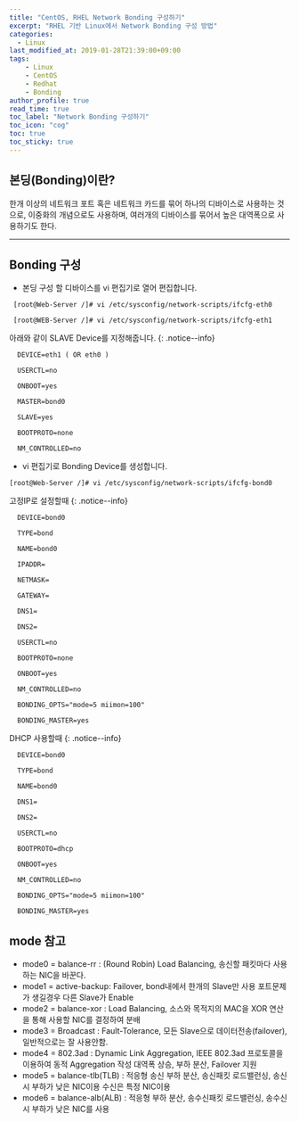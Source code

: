 ```yaml
---
title: "CentOS, RHEL Network Bonding 구성하기"
excerpt: "RHEL 기반 Linux에서 Network Bonding 구성 방법"
categories: 
  - Linux
last_modified_at: 2019-01-28T21:39:00+09:00
tags: 
    - Linux
    - CentOS
    - Redhat
    - Bonding
author_profile: true
read_time: true
toc_label: "Network Bonding 구성하기" 
toc_icon: "cog" 
toc: true
toc_sticky: true
---
```



## 본딩(Bonding)이란?  
한개 이상의 네트워크 포트 혹은 네트워크 카드를 묶어 하나의 디바이스로 사용하는 것으로, 
이중화의 개념으로도 사용하며, 여러개의 디바이스를 묶어서 높은 대역폭으로 사용하기도 한다.

---



## Bonding 구성
 
* 본딩 구성 할 디바이스를 vi 편집기로 열어 편집합니다.

```
 [root@Web-Server /]# vi /etc/sysconfig/network-scripts/ifcfg-eth0

 [root@WEB-Server /]# vi /etc/sysconfig/network-scripts/ifcfg-eth1
```


  아래와 같이 SLAVE Device를 지정해줍니다.
{: .notice--info}
```
  DEVICE=eth1 ( OR eth0 )

  USERCTL=no

  ONBOOT=yes

  MASTER=bond0

  SLAVE=yes

  BOOTPROTO=none

  NM_CONTROLLED=no 
```
 

* vi 편집기로 Bonding Device를 생성합니다.

```
[root@Web-Server /]# vi /etc/sysconfig/network-scripts/ifcfg-bond0
```

  



  고정IP로 설정할때
{: .notice--info}

```
  DEVICE=bond0

  TYPE=bond

  NAME=bond0

  IPADDR=            

  NETMASK=       

  GATEWAY=      

  DNS1=       

  DNS2=     

  USERCTL=no

  BOOTPROTO=none

  ONBOOT=yes

  NM_CONTROLLED=no 

  BONDING_OPTS="mode=5 miimon=100"

  BONDING_MASTER=yes
```

 

   DHCP 사용할때
  {: .notice--info}
  
```
  DEVICE=bond0

  TYPE=bond

  NAME=bond0

  DNS1=      

  DNS2=    

  USERCTL=no

  BOOTPROTO=dhcp

  ONBOOT=yes

  NM_CONTROLLED=no 

  BONDING_OPTS="mode=5 miimon=100"

  BONDING_MASTER=yes
```


## mode 참고
- mode0 = balance-rr : (Round Robin) Load Balancing, 송신할 패킷마다 사용하는 NIC을 바꾼다.
- mode1 = active-backup: Failover, bond내에서 한개의 Slave만 사용 포트문제가 생길경우 다른 Slave가 Enable
- mode2 = balance-xor : Load Balancing, 소스와 목적지의 MAC을 XOR 연산을 통해 사용할 NIC를 결정하여 분배
- mode3 = Broadcast : Fault-Tolerance, 모든 Slave으로 데이터전송(failover), 일반적으로는 잘 사용안함.
- mode4 = 802.3ad : Dynamic Link Aggregation, IEEE 802.3ad 프로토콜을 이용하여 동적 Aggregation 작성 대역폭 상승, 부하 분산, Failover 지원
- mode5 = balance-tlb(TLB) : 적응형 송신 부하 분산, 송신패킷 로드밸런싱, 송신시 부하가 낮은 NIC이용 수신은 특정 NIC이용
- mode6 = balance-alb(ALB) : 적응형 부하 분산, 송수신패킷 로드밸런싱, 송수신시 부하가 낮은 NIC를 사용 
